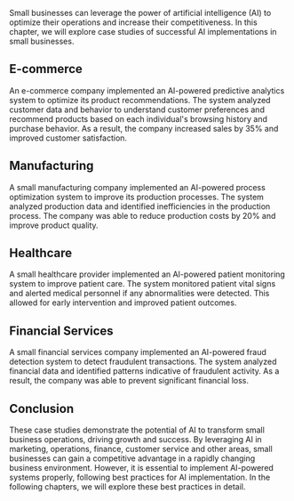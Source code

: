 

Small businesses can leverage the power of artificial intelligence (AI) to optimize their operations and increase their competitiveness. In this chapter, we will explore case studies of successful AI implementations in small businesses.

E-commerce
----------

An e-commerce company implemented an AI-powered predictive analytics system to optimize its product recommendations. The system analyzed customer data and behavior to understand customer preferences and recommend products based on each individual's browsing history and purchase behavior. As a result, the company increased sales by 35% and improved customer satisfaction.

Manufacturing
-------------

A small manufacturing company implemented an AI-powered process optimization system to improve its production processes. The system analyzed production data and identified inefficiencies in the production process. The company was able to reduce production costs by 20% and improve product quality.

Healthcare
----------

A small healthcare provider implemented an AI-powered patient monitoring system to improve patient care. The system monitored patient vital signs and alerted medical personnel if any abnormalities were detected. This allowed for early intervention and improved patient outcomes.

Financial Services
------------------

A small financial services company implemented an AI-powered fraud detection system to detect fraudulent transactions. The system analyzed financial data and identified patterns indicative of fraudulent activity. As a result, the company was able to prevent significant financial loss.

Conclusion
----------

These case studies demonstrate the potential of AI to transform small business operations, driving growth and success. By leveraging AI in marketing, operations, finance, customer service and other areas, small businesses can gain a competitive advantage in a rapidly changing business environment. However, it is essential to implement AI-powered systems properly, following best practices for AI implementation. In the following chapters, we will explore these best practices in detail.
